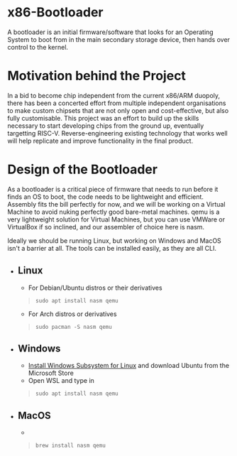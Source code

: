 # x86-Bootloader
A bootloader is an initial firmware/software that looks for an Operating System to boot from in the main secondary storage device, then hands over control to the kernel.

# Motivation behind the Project

In a bid to become chip independent from the current x86/ARM duopoly, there has been a concerted effort from multiple independent organisations to make custom chipsets that are not only open and cost-effective, but also fully customisable. This project was an effort to build up the skills necessary to start developing chips from the ground up, eventually targetting RISC-V. Reverse-engineering existing technology that works well will help replicate and improve functionality in the final product.

# Design of the Bootloader

As a bootloader is a critical piece of firmware that needs to run before it finds an OS to boot, the code needs to be lightweight and efficient. Assembly fits the bill perfectly for now, and we will be working on a Virtual Machine to avoid nuking perfectly good bare-metal machines. qemu is a very lightweight solution for Virtual Machines, but you can use VMWare or VirtualBox if so inclined, and our assembler of choice here is nasm.

Ideally we should be running Linux, but working on Windows and MacOS isn't a barrier at all. The tools can be installed easily, as they are all CLI.

- ## Linux

  - For Debian/Ubuntu distros or their derivatives
  > `sudo apt install nasm qemu`

  - For Arch distros or derivatives
  > `sudo pacman -S nasm qemu`

- ## Windows

  - [Install Windows Subsystem for Linux](https://www.windowscentral.com/how-install-wsl2-windows-10) and download Ubuntu from the Microsoft Store
  - Open WSL and type in
  > `sudo apt install nasm qemu`
  
- ## MacOS
  - 
  > `brew install nasm qemu`
